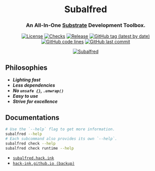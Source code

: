 <div align="center">

<!-- Logo -->
<!-- ![Subalfred]() -->

# Subalfred
### An All-In-One [Substrate](https://github.com/paritytech/substrate) Development Toolbox.

[![License](https://img.shields.io/badge/License-GPLv3-blue.svg)](https://www.gnu.org/licenses/gpl-3.0)
[![Checks](https://github.com/hack-ink/subalfred/actions/workflows/checks.yml/badge.svg?branch=main)](https://github.com/hack-ink/subalfred/actions/workflows/checks.yml)
[![Release](https://github.com/hack-ink/subalfred/actions/workflows/release.yml/badge.svg)](https://github.com/hack-ink/subalfred/actions/workflows/release.yml)
[![GitHub tag (latest by date)](https://img.shields.io/github/v/tag/hack-ink/subalfred)](https://github.com/hack-ink/subalfred/tags)
[![GitHub code lines](https://tokei.rs/b1/github/hack-ink/subalfred)](https://github.com/hack-ink/subalfred)
[![GitHub last commit](https://img.shields.io/github/last-commit/hack-ink/subalfred?color=red&style=plastic)](https://github.com/hack-ink/subalfred)

[![Subalfred](https://repobeats.axiom.co/api/embed/acdcdaf322ac3f7e821eb71a6985b14ec57e5c44.svg "Repobeats analytics image")](https://github.com/hack-ink/subalfred/pulse)

</div>

## Philosophies
- ***Lighting fast***
- ***Less dependencies***
- ***No `unsafe {}`, `.unwrap()`***
- ***Easy to use***
- ***Strive for excellence***

## Documentations
```sh
# Use the `--help` flag to get more information.
subalfred --help
# Each subcommand also provides its own `--help`.
subalfred check --help
subalfred check runtime --help
```

- [`subalfred.hack.ink`](https://subalfred.hack.ink)
- [`hack-ink.github.io (backup)`](https://hack-ink.github.io)
